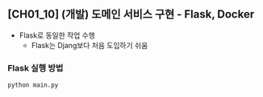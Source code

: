## [CH01_10] (개발) 도메인 서비스 구현 - Flask, Docker
- Flask로 동일한 작업 수행
  - Flask는 Djang보다 처음 도입하기 쉬움
  
### Flask 실행 방법
```bash
python main.py
```